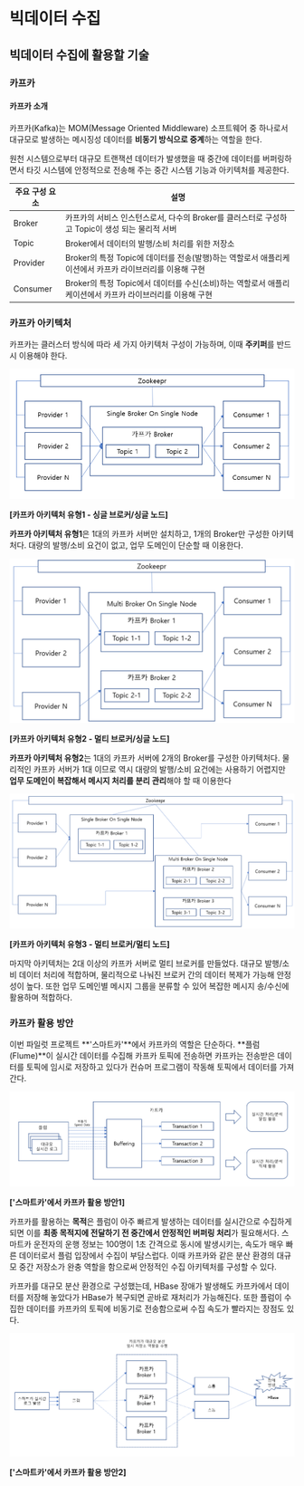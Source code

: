 # 빅데이터 수집

## 빅데이터 수집에 활용할 기술

### 카프카

#### 카프카 소개

카프카(Kafka)는 MOM(Message Oriented Middleware) 소프트웨어 중 하나로서 대규모로 발생하는 메시징성 데이터를 **비동기 방식으로 중계**하는 역할을 한다. 

원천 시스템으로부터 대규모 트랜잭션 데이터가 발생했을 때 중간에 데이터를 버퍼링하면서 타깃 시스템에 안정적으로 전송해 주는 중간 시스템 기능과 아키텍처를 제공한다.

| 주요 구성 요소 | 설명                                                         |
| -------------- | ------------------------------------------------------------ |
| Broker         | 카프카의 서비스 인스턴스로서, 다수의 Broker를 클러스터로 구성하고 Topic이 생성 되는 물리적 서버 |
| Topic          | Broker에서 데이터의 발행/소비 처리를 위한 저장소             |
| Provider       | Broker의 특정 Topic에 데이터를 전송(발행)하는 역할로서 애플리케이션에서 카프카 라이브러리를 이용해 구현 |
| Consumer       | Broker의 특정 Topic에서 데이터를 수신(소비)하는 역할로서 애플리케이션에서 카프카 라이브러리를 이용해 구현 |



### 카프카 아키텍처

카프카는 클러스터 방식에 따라 세 가지 아키텍처 구성이 가능하며, 이때 **주키퍼**를 반드시 이용해야 한다.

![image-20210408115650438](https://github.com/thinkp0907/Data_Engineering/blob/main/BigData_Skills/img/%EC%B9%B4%ED%94%84%EC%B9%B4%20%EC%95%84%ED%82%A4%ED%85%8D%EC%B2%98%20%EC%9C%A0%ED%98%951.PNG)

**[카프카 아키텍처 유형1 - 싱글 브로커/싱글 노드]**

**카프카 아키텍처 유형1**은 1대의 카프카 서버만 설치하고, 1개의 Broker만 구성한 아키텍처다. 대량의 발행/소비 요건이 없고, 업무 도메인이 단순할 때 이용한다.

![image-20210408120918091](https://github.com/thinkp0907/Data_Engineering/blob/main/BigData_Skills/img/%EC%B9%B4%ED%94%84%EC%B9%B4%20%EC%95%84%ED%82%A4%ED%85%8D%EC%B2%98%20%EC%9C%A0%ED%98%952.PNG)

**[카프카 아키텍처 유형2 - 멀티 브로커/싱글 노드]**

**카프카 아키텍처 유형2**는 1대의 카프카 서버에 2개의 Broker를 구성한 아키텍처다. 물리적인 카프카 서버가 1대 이므로 역시 대량의 발행/소비 요건에는 사용하기 어렵지만 **업무 도메인이 복잡해서 메시지 처리를 분리 관리**해야 할 때 이용한다

![image-20210408121549546](https://github.com/thinkp0907/Data_Engineering/blob/main/BigData_Skills/img/%EC%B9%B4%ED%94%84%EC%B9%B4%20%EC%95%84%ED%82%A4%ED%85%8D%EC%B2%98%20%EC%9C%A0%ED%98%953.PNG)

**[카프카 아키텍처 유형3 - 멀티 브로커/멀티 노드]**

마지막 아키텍처는 2대 이상의 카프카 서버로 멀티 브로커를 만들었다. 대규모 발행/소비 데이터 처리에 적합하며, 물리적으로 나눠진 브로커 간의 데이터 복제가 가능해 안정성이 높다. 또한 업무 도메인별 메시지 그룹을 분류할 수 있어 복잡한 메시지 송/수신에 활용하며 적합하다.



### 카프카 활용 방안

이번 파일럿 프로젝트 **'스마트카'**에서 카프카의 역할은 단순하다. **플럼(Flume)**이 실시간 데이터를 수집해 카프카 토픽에 전송하면 카프카는 전송받은 데이터를 토픽에 임시로 저장하고 있다가 컨슈머 프로그램이 작동해 토픽에서 데이터를 가져간다.

![image-20210408134351758](https://github.com/thinkp0907/Data_Engineering/blob/main/BigData_Skills/img/%EC%8A%A4%EB%A7%88%ED%8A%B8%EC%B9%B4%EC%97%90%EC%84%9C%EC%9D%98%20%EC%B9%B4%ED%94%84%EC%B9%B4%20%ED%99%9C%EC%9A%A9%20%EB%B0%A9%EC%95%881.PNG)

**['스마트카'에서 카프카 활용 방안1]**



카프카를 활용하는 **목적**은 플럼이 아주 빠르게 발생하는 데이터를 실시간으로 수집하게 되면 이를 **최종 목적지에 전달하기 전 중간에서 안정적인 버퍼링 처리**가 필요해서다. 스마트카 운전자의 운행 정보는 100명이 1초 간격으로 동시에 발생시키는, 속도가 매우 빠른 데이터로서 플럼 입장에서 수집이 부담스럽다. 이때 카프카와 같은 분산 환경의 대규모 중간 저장소가 완충 역할을 함으로써 안정적인 수집 아키텍처를 구성할 수 있다.



카프카를 대규모 분산 환경으로 구성했는데, HBase 장애가 발생해도 카프카에서 데이터를 저장해 놓았다가 HBase가 복구되면 곧바로 재처리가 가능해진다. 또한 플럼이 수집한 데이터를 카프카의 토픽에 비동기로 전송함으로써 수집 속도가 빨라지는 장점도 있다.

![image-20210408140045755](https://github.com/thinkp0907/Data_Engineering/blob/main/BigData_Skills/img/%EC%8A%A4%EB%A7%88%ED%8A%B8%EC%B9%B4%EC%97%90%EC%84%9C%20%EC%B9%B4%ED%94%84%EC%B9%B4%20%ED%99%9C%EC%9A%A9%20%EB%B0%A9%EC%95%882.PNG)

**['스마트카'에서 카프카 활용 방안2]**



